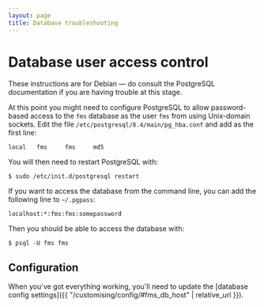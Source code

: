 ```yaml
---
layout: page
title: Database troubleshooting
---
```


# Database user access control

<p class="lead">
  These instructions are for Debian &mdash; do consult the PostgreSQL
  documentation if you are having trouble at this stage.
</p>

At this point you might need to configure PostgreSQL to allow password-based
access to the `fms` database as the user `fms` from using Unix-domain sockets.
Edit the file `/etc/postgresql/8.4/main/pg_hba.conf` and add as the
first line:

    local   fms     fms     md5

You will then need to restart PostgreSQL with:

    $ sudo /etc/init.d/postgresql restart

If you want to access the database from the command line, you can add
the following line to `~/.pgpass`:

    localhost:*:fms:fms:somepassword

Then you should be able to access the database with:

    $ psql -U fms fms

## Configuration

When you've got everything working, you'll need to update the
[database config settings]({{ "/customising/config/#fms_db_host" | relative_url }}).
